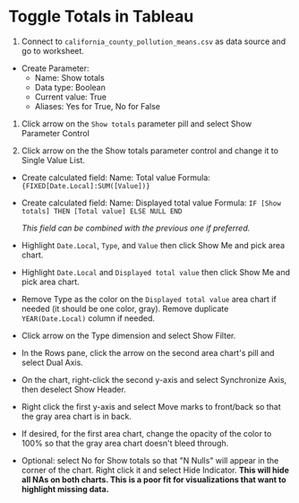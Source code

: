 # Toggle Totals in Tableau

1. Connect to `california_county_pollution_means.csv` as data source and go to worksheet.

- Create Parameter:
    - Name: Show totals
    - Data type: Boolean
    - Current value: True
    - Aliases: Yes for True, No for False

1. Click arrow on the `Show totals` parameter pill and select Show Parameter Control

1. Click arrow on the the Show totals parameter control and change it to Single Value List.

- Create calculated field:
    Name: Total value
    Formula: `{FIXED[Date.Local]:SUM([Value])}`

- Create calculated field:
  Name: Displayed total value
  Formula: `IF [Show totals] THEN [Total value] ELSE NULL END`

  *This field can be combined with the previous one if preferred.*

- Highlight `Date.Local`, `Type`, and `Value` then click Show Me and pick area chart.

- Highlight `Date.Local` and `Displayed total value` then click Show Me and pick area chart.

- Remove Type as the color on the `Displayed total value` area chart if needed (it should be one color, gray).  Remove duplicate `YEAR(Date.Local)` column if needed.

- Click arrow on the Type dimension and select Show Filter.

- In the Rows pane, click the arrow on the second area chart's pill and select Dual Axis.

- On the chart, right-click the second y-axis and select Synchronize Axis, then deselect Show Header.

- Right click the first y-axis and select Move marks to front/back so that the gray area chart is in back.

- If desired, for the first area chart, change the opacity of the color to 100% so that the gray area chart doesn't bleed through.

- Optional: select No for Show totals so that "N Nulls" will appear in the corner of the chart.  Right click it and select Hide Indicator.  **This will hide all NAs on both charts.  This is a poor fit for visualizations that want to highlight missing data.**


